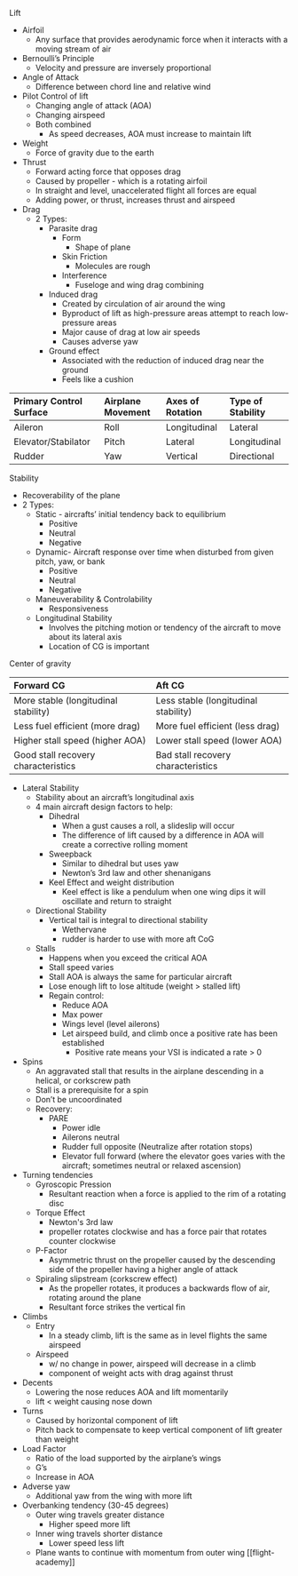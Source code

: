Lift

- Airfoil  
  - Any surface that provides aerodynamic force when it interacts with a moving stream of air  
- Bernoulli’s Principle  
  - Velocity and pressure are inversely proportional  
- Angle of Attack  
  - Difference between chord line and relative wind  
- Pilot Control of lift  
  - Changing angle of attack (AOA)  
  - Changing airspeed  
  - Both combined  
    - As speed decreases, AOA must increase to maintain lift  
- Weight  
  - Force of gravity due to the earth  
- Thrust   
  - Forward acting force that opposes drag  
  - Caused by propeller \- which is a rotating airfoil  
  - In straight and level, unaccelerated flight all forces are equal  
  - Adding power, or thrust, increases thrust and airspeed  
- Drag  
  - 2 Types:  
    - Parasite drag  
      - Form  
        - Shape of plane  
      - Skin Friction  
        - Molecules are rough  
      - Interference  
        - Fuseloge and wing drag combining  
    - Induced drag  
      - Created by circulation of air around the wing  
      - Byproduct of lift as high-pressure areas attempt to reach low-pressure areas   
      - Major cause of drag at low air speeds  
      - Causes adverse yaw  
    - Ground effect  
      - Associated with the reduction of induced drag near the ground  
      - Feels like a cushion

| Primary Control Surface | Airplane Movement | Axes of Rotation | Type of Stability |
| :---- | :---- | :---- | :---- |
| Aileron | Roll | Longitudinal | Lateral |
| Elevator/Stabilator | Pitch | Lateral | Longitudinal |
| Rudder | Yaw | Vertical | Directional |

Stability

- Recoverability of the plane  
- 2 Types:  
  - Static \- aircrafts’ initial tendency back to equilibrium  
    - Positive  
    - Neutral  
    - Negative  
  - Dynamic- Aircraft response over time when disturbed from given pitch, yaw, or bank  
    - Positive  
    - Neutral  
    - Negative  
  - Maneuverability & Controlability  
    - Responsiveness  
  - Longitudinal Stability  
    - Involves the pitching motion or tendency of the aircraft to move about its lateral axis  
    - Location of CG is important

Center of gravity

| Forward CG | Aft CG |
| :---- | :---- |
| More stable (longitudinal stability)  | Less stable (longitudinal stability) |
| Less fuel efficient (more drag) | More fuel efficient (less drag) |
| Higher stall speed (higher AOA) | Lower stall speed (lower AOA) |
| Good stall recovery characteristics  | Bad stall recovery characteristics |

- Lateral Stability  
  - Stability about an aircraft’s longitudinal axis  
  - 4 main aircraft design factors to help:  
    - Dihedral  
      - When a gust causes a roll, a slideslip will occur  
      - The difference of lift caused by a difference in AOA will create a corrective rolling moment  
    - Sweepback  
      - Similar to dihedral but uses yaw  
      - Newton’s 3rd law and other shenanigans  
    - Keel Effect and weight distribution  
      - Keel effect is like a pendulum when one wing dips it will oscillate and return to straight  
  - Directional Stability  
    - Vertical tail is integral to directional stability  
      - Wethervane  
      - rudder is harder to use with more aft CoG  
  - Stalls  
    - Happens when you exceed the critical AOA  
    - Stall speed varies  
    - Stall AOA is always the same for particular aircraft  
    - Lose enough lift to lose altitude (weight \> stalled lift)  
    - Regain control:  
      - Reduce AOA  
      - Max power  
      - Wings level (level ailerons)  
      - Let airspeed build, and climb once a positive rate has been established   
        - Positive rate means your VSI is indicated a rate \> 0  
- Spins  
  - An aggravated stall that results in the airplane descending in a helical, or corkscrew path  
  - Stall is a prerequisite for a spin  
  - Don’t be uncoordinated  
  - Recovery:  
    - PARE  
      - Power idle  
      - Ailerons neutral  
      - Rudder full opposite (Neutralize after rotation stops)  
      - Elevator full forward (where the elevator goes varies with the aircraft; sometimes neutral or relaxed ascension)  
- Turning tendencies  
  - Gyroscopic Pression  
    - Resultant reaction when a force is applied to the rim of a rotating disc  
  - Torque Effect  
    - Newton's 3rd law  
    - propeller rotates clockwise and has a force pair that rotates counter clockwise  
  - P-Factor  
    - Asymmetric thrust on the propeller caused by the descending side of the propeller having a higher angle of attack  
  - Spiraling slipstream (corkscrew effect)  
    - As the propeller rotates, it produces a backwards flow of air, rotating around the plane  
    - Resultant force strikes the vertical fin   
- Climbs  
  - Entry  
    - In a steady climb, lift is the same as in level flights the same airspeed  
  - Airspeed  
    - w/ no change in power, airspeed will decrease in a climb  
    - component of weight acts with drag against thrust  
- Decents  
  - Lowering the nose reduces AOA and lift momentarily  
  - lift \< weight causing nose down  
- Turns  
  - Caused by horizontal component of lift  
  - Pitch back to compensate to keep vertical component of lift greater than weight  
- Load Factor  
  - Ratio of the load supported by the airplane’s wings   
  - G’s  
  - Increase in AOA   
- Adverse yaw  
  - Additional yaw from the wing with more lift  
- Overbanking tendency (30-45 degrees)  
  - Outer wing travels greater distance  
    - Higher speed more lift  
  - Inner wing travels shorter distance  
    - Lower speed less lift  
  - Plane wants to continue with momentum from outer wing
[[flight-academy]] 
